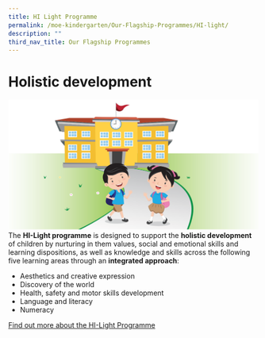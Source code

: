 ```yaml
---
title: HI Light Programme
permalink: /moe-kindergarten/Our-Flagship-Programmes/HI-light/
description: ""
third_nav_title: Our Flagship Programmes
---
```

# Holistic development
![](/images/school.png)
The **HI-Light programme** is designed to support the **holistic development** of children by nurturing in them values, social and emotional skills and learning dispositions, as well as knowledge and skills across the following five learning areas through an **integrated approach**:

*   Aesthetics and creative expression
*   Discovery of the world
*   Health, safety and motor skills development 
*   Language and literacy
*   Numeracy

[Find out more about the HI-Light Programme](https://www.moe.gov.sg/preschool/moe-kindergarten/curriculum/hi-light)